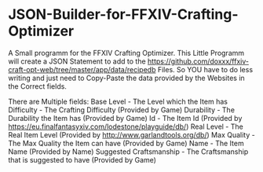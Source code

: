 # JSON-Builder-for-FFXIV-Crafting-Optimizer

A Small programm for the FFXIV Crafting Optimizer. 
This Little Programm will create a JSON Statement to add to the https://github.com/doxxx/ffxiv-craft-opt-web/tree/master/app/data/recipedb Files.
So YOU have to do less writing and just need to Copy-Paste the data provided by the Websites in the Correct fields.

There are Multiple fields:
Base Level - The Level which the Item has
Difficulty - The Crafting Difficulty (Provided by Game)
Durability - The Durability the Item has (Provided by Game)
Id - The Item Id (Provided by https://eu.finalfantasyxiv.com/lodestone/playguide/db/)
Real Level - The Real Item Level (Provided by http://www.garlandtools.org/db/)
Max Quality - The Max Quality the Item can have (Provided by Game)
Name - The Item Name (Provided by Name)
Suggested Craftsmanship - The Craftsmanship that is suggested to have (Provided by Game)
